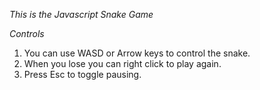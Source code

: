 *This is the Javascript Snake Game*<br/>

*Controls*<br/>
1. You can use WASD or Arrow keys to control the snake.
2. When you lose you can right click to play again.
3. Press Esc to toggle pausing.